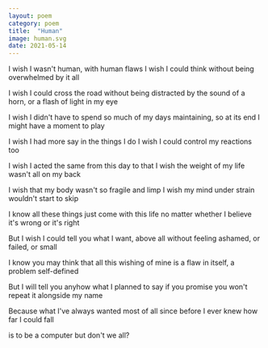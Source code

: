 ```yaml
---
layout: poem
category: poem
title:  "Human"
image: human.svg
date: 2021-05-14
---
```


I wish I wasn't human, with human flaws
I wish I could think without being overwhelmed by it all

I wish I could cross the road without being distracted by
the sound of a horn, or a flash of light in my eye

I wish I didn't have to spend so much of my days
maintaining, so at its end I might have a moment to play

I wish I had more say in the things I do
I wish I could control my reactions too

I wish I acted the same from this day to that
I wish the weight of my life wasn't all on my back

I wish that my body wasn't so fragile and limp
I wish my mind under strain wouldn't start to skip

I know all these things just come with this life
no matter whether I believe it's wrong or it's right

But I wish I could tell you what I want, above all
without feeling ashamed, or failed, or small

I know you may think that all this wishing of mine
is a flaw in itself, a problem self-defined

But I will tell you anyhow what I planned to say
if you promise you won't repeat it alongside my name

Because what I've always wanted most of all
since before I ever knew how far I could fall

is to be a computer
but don't we all?
